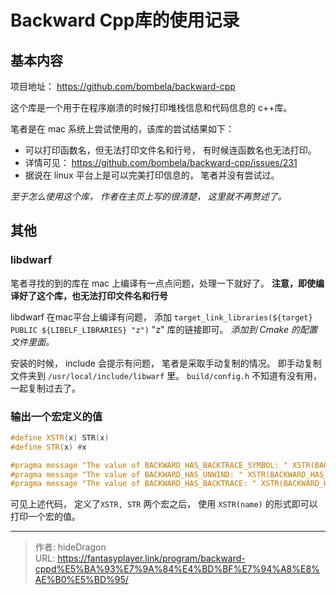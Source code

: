 # Backward Cpp库的使用记录


## 基本内容

项目地址： https://github.com/bombela/backward-cpp

这个库是一个用于在程序崩溃的时候打印堆栈信息和代码信息的 c++库。

笔者是在 mac 系统上尝试使用的，该库的尝试结果如下：

- 可以打印函数名，但无法打印文件名和行号，  有时候连函数名也无法打印。
- 详情可见： https://github.com/bombela/backward-cpp/issues/231
- 据说在 linux 平台上是可以完美打印信息的， 笔者并没有尝试过。

*至于怎么使用这个库， 作者在主页上写的很清楚， 这里就不再赘述了。*



## 其他

### libdwarf

笔者寻找的到的库在 mac 上编译有一点点问题，处理一下就好了。 **注意，即使编译好了这个库，也无法打印文件名和行号**

libdwarf 在mac平台上编译有问题， 添加 `target_link_libraries(${target} PUBLIC ${LIBELF_LIBRARIES} "z")`   "z" 库的链接即可。 *添加到 Cmake 的配置文件里面。*

安装的时候， include 会提示有问题， 笔者是采取手动复制的情况。  即手动复制文件夹到 `/usr/local/include/libwarf` 里。
`build/config.h` 不知道有没有用，一起复制过去了。 



### 输出一个宏定义的值

```c++
#define XSTR(x) STR(x)
#define STR(x) #x

#pragma message "The value of BACKWARD_HAS_BACKTRACE_SYMBOL: " XSTR(BACKWARD_HAS_BACKTRACE_SYMBOL)
#pragma message "The value of BACKWARD_HAS_UNWIND: " XSTR(BACKWARD_HAS_UNWIND)
#pragma message "The value of BACKWARD_HAS_BACKTRACE: " XSTR(BACKWARD_HAS_BACKTRACE)
```

可见上述代码， 定义了`XSTR, STR` 两个宏之后， 使用 `XSTR(name)` 的形式即可以打印一个宏的值。


---

> 作者: hideDragon  
> URL: https://fantasyplayer.link/program/backward-cppd%E5%BA%93%E7%9A%84%E4%BD%BF%E7%94%A8%E8%AE%B0%E5%BD%95/  

